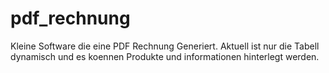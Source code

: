 # pdf_rechnung

Kleine Software die eine PDF Rechnung Generiert.
Aktuell ist nur die Tabell dynamisch und es koennen Produkte und informationen hinterlegt werden.
